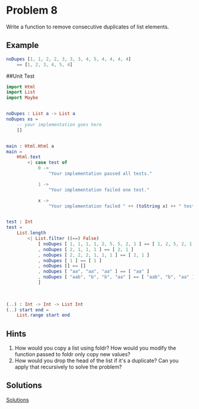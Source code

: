 # Problem 8
Write a function to remove consecutive duplicates of list elements. 

## Example
```elm
noDupes [1, 1, 2, 2, 3, 3, 3, 4, 5, 4, 4, 4, 4]
    == [1, 2, 3, 4, 5, 4]
```
##Unit Test
```elm
import Html
import List
import Maybe


noDupes : List a -> List a
noDupes xs =
    -- your implementation goes here
    []


main : Html.Html a
main =
    Html.text
        <| case test of
            0 ->
                "Your implementation passed all tests."

            1 ->
                "Your implementation failed one test."

            x ->
                "Your implementation failed " ++ (toString x) ++ " tests."


test : Int
test =
    List.length
        <| List.filter ((==) False)
            [ noDupes [ 1, 1, 1, 1, 2, 5, 5, 2, 1 ] == [ 1, 2, 5, 2, 1 ]
            , noDupes [ 2, 1, 1, 1 ] == [ 2, 1 ]
            , noDupes [ 2, 2, 2, 1, 1, 1 ] == [ 2, 1 ]
            , noDupes [ 1 ] == [ 1 ]
            , noDupes [] == []
            , noDupes [ "aa", "aa", "aa" ] == [ "aa" ]
            , noDupes [ "aab", "b", "b", "aa" ] == [ "aab", "b", "aa" ]
            ]

            
            
(..) : Int -> Int -> List Int
(..) start end =
    List.range start end
```

## Hints
1. How would you copy a list using foldr? How would you modify the function passed to foldr only copy new values?
2. How would you drop the head of the list if it's a duplicate? Can you apply that recursively to solve the problem?

## Solutions
[Solutions](../s/s08.md)